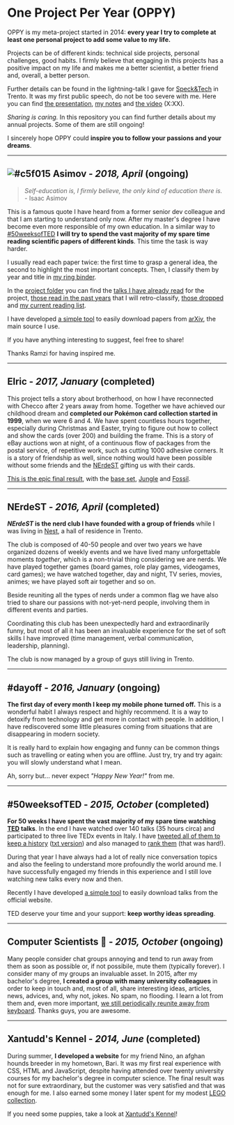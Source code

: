 # One Project Per Year (OPPY)

OPPY is my meta-project started in 2014: **every year I try to complete at 
least one personal project to add some value to my life.**

Projects can be of different kinds: technical side projects, personal 
challenges, good habits. 
I firmly believe that engaging in this projects has a positive impact on my 
life and makes me a better scientist, a better friend and, overall, a better 
person.

Further details can be found in the lightning-talk I gave for 
[Speck&Tech](http://speckand.tech/) in Trento. It was my first public speech, 
do not be too severe with me. Here you can find 
[the presentation](
https://github.com/ShadowTemplate/OPPY/blob/master/Speck%26Tech%20talk/Speck%26Tech%20presentation%20-%20OPPY:%20on%20the%20importance%20of%20personal%20projects.pdf), 
[my notes](
https://github.com/ShadowTemplate/OPPY/blob/master/Speck%26Tech%20talk/Speck%26Tech%20notes%20-%20OPPY:%20on%20the%20importance%20of%20personal%20projects.txt) 
and [the video]() (X:XX).

*Sharing is caring.* In this repository you can find further details about my 
annual projects.
Some of them are still ongoing!

I sincerely hope OPPY could **inspire you to follow your passions and your 
dreams**.

---
## ![#c5f015](https://placehold.it/15/c5f015/000000?text=+) Asimov - *2018, April* (ongoing)

> *Self-education is, I firmly believe, the only kind of education there is.* -
Isaac Asimov

This is a famous quote I have heard from a former senior dev colleague and that I
am starting to understand only now.
After my master's degree I have become even more responsible of my own 
education.
In a similar way to [#50weeksofTED](
https://github.com/ShadowTemplate/OPPY#50weeksofted---2015-october-completed) 
**I will try to spend the vast majority of my 
spare time reading scientific papers of different kinds**.
This time the task is way harder.

I usually read each paper twice: the first time to grasp a general idea, the 
second to highlight the most important concepts.
Then, I classify them by year and title in [my ring binder](
https://raw.githubusercontent.com/ShadowTemplate/OPPY/master/pictures/ring_binder.jpg).


In the [project folder](
https://github.com/ShadowTemplate/OPPY/tree/master/Asimov) you can find the 
[talks I have already read](
https://github.com/ShadowTemplate/OPPY/blob/master/Asimov/list.txt) for the 
project, [those read in the past years](
https://github.com/ShadowTemplate/OPPY/blob/master/Asimov/legacy/list.txt
) that I will retro-classify, 
[those dropped](
https://github.com/ShadowTemplate/OPPY/blob/master/Asimov/dropped/list.txt
) and [my current reading list](
https://github.com/ShadowTemplate/OPPY/blob/master/Asimov/queue/list.txt
).

I have developed [a simple tool](
https://github.com/ShadowTemplate/arxiv-downloader) to easily download papers 
from [arXiv](http://arxiv.org/), the main source I use.

If you have anything interesting to suggest, feel free to share!

Thanks Ramzi for having inspired me.

---
## Elric - *2017, January* (completed)

This project tells a story about brotherhood, on how I have reconnected with 
Checco after 2 years away from home.
Together we have achieved our childhood dream and **completed our Pokémon card 
collection started in 1999**, when we were 6 and 4.
We have spent countless hours together, especially during Christmas and Easter, 
trying to figure out how to collect and show the cards (over 200) and building 
the frame.
This is a story of eBay auctions won at night, of a continuous flow of packages
from the postal service, of repetitive work, such as cutting 1000 adhesive 
corners.
It is a story of friendship as well, since nothing would have been possible 
without some friends and the [NErdeST](
https://github.com/ShadowTemplate/OPPY#nerdest---2016-april-ongoing) gifting us 
with their cards.

[This is the epic final result](
https://raw.githubusercontent.com/ShadowTemplate/OPPY/master/pictures/elric_final.jpg), 
with the [base set](https://bulbapedia.bulbagarden.net/wiki/Base_Set_(TCG)), 
[Jungle](https://bulbapedia.bulbagarden.net/wiki/Jungle_(TCG)) and [Fossil](
https://bulbapedia.bulbagarden.net/wiki/Fossil_(TCG)).

---
## NErdeST - *2016, April* (completed)

**_NErdeST_ is the nerd club I have founded with a group of friends** while I 
was living in [Nest](http://nest-trento.it/), a hall of residence in Trento.

The club is composed of 40-50 people and over two years we have organized 
dozens of weekly events and we have lived many unforgettable moments 
*together*, which is a non-trivial thing considering we are nerds.
We have played together games (board games, role play games, videogames, 
card games); we have watched together, day and night, TV series, movies, 
animes; we have played soft air together and so on.

Beside reuniting all the types of nerds under a common flag we have also tried 
to share our passions with not-yet-nerd people, involving them in different 
events and parties.

Coordinating this club has been unexpectedly hard and extraordinarily funny, 
but most of all it has been an invaluable experience for the set of soft 
skills I have improved (time management, verbal communication, leadership, 
planning).

The club is now managed by a group of guys still living in Trento.

---
## #dayoff - *2016, January* (ongoing)

**The first day of every month I keep my mobile phone turned off.**
This is a wonderful habit I always respect and highly recommend.
It is a way to detoxify from technology and get more in contact with people.
In addition, I have rediscovered some little pleasures coming from situations 
that are disappearing in modern society.

It is really hard to explain how engaging and funny can be common things such 
as travelling or eating when you are offline.
Just try, try and try again: you will slowly understand what I mean.

Ah, sorry but... never expect *"Happy New Year!"* from me.

---
## #50weeksofTED - *2015, October* (completed)

**For 50 weeks I have spent the vast majority of my spare time watching 
[TED](https://www.ted.com/) talks**.
In the end I have watched over 140 talks (35 hours circa) and participated to 
three live TEDx events in Italy.
I have [tweeted all of them to keep a history](
https://twitter.com/search?l=&q=%2350weeksofTED%20from%3Adjanvito) 
([txt version](
https://github.com/ShadowTemplate/OPPY/blob/master/%2350weeksofTED/TED%20talks%20list.txt)) 
and also managed to [rank them](
https://github.com/ShadowTemplate/OPPY/blob/master/%2350weeksofTED/TED%20talks%20ranking.txt
) (that was hard!).

During that year I have always had a lot of really nice conversation 
topics and also the feeling to understand more profoundly the world around 
me.
I have successfully engaged my friends in this experience and I still love 
watching new talks every now and then.

Recently I have developed [a simple tool](
https://github.com/ShadowTemplate/ted-downloader) to easily download talks from 
the official website.

TED deserve your time and your support: **keep worthy ideas spreading**.

---
## Computer Scientists :floppy_disk: - *2015, October* (ongoing)

Many people consider chat groups annoying and tend to run away from them 
as soon as possible or, if not possibile, mute them (typically forever).
I consider many of my groups an invaluable asset.
In 2015, after my bachelor's degree, **I created a group with many university 
colleagues** in order to keep in touch and, most of all, share interesting ideas,
articles, news, advices, and, why not, jokes. No spam, no flooding.
I learn a lot from them and, even more important, [we still periodically 
reunite away from keyboard](
https://raw.githubusercontent.com/ShadowTemplate/OPPY/master/pictures/computer_scientists.jpg).
Thanks guys, you are awesome. 

---
## Xantudd's Kennel - *2014, June* (completed)

During summer, **I developed a website** for my friend Nino, an afghan hounds 
breeder in my hometown, Bari. It was my first real experience with CSS, HTML 
and JavaScript, despite having attended over twenty university courses for my
bachelor's degree in computer science. The final result was not for sure 
extraordinary, but the customer was very satisfied and that was enough for me.
I also earned some money I later spent for my modest 
[LEGO collection](
https://raw.githubusercontent.com/ShadowTemplate/OPPY/master/pictures/lego_collection.jpg).

If you need some puppies, take a look at 
[Xantudd's Kennel](http://www.xantudds.com/)!
